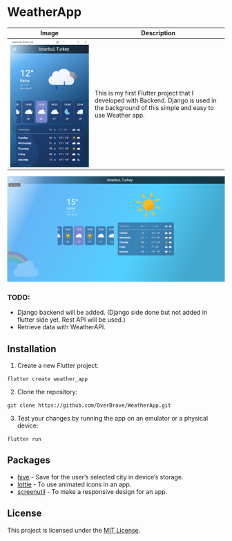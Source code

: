 # WeatherApp

| Image | Description |
| --- | --- |
| ![](/assets/layout2.png) | This is my first Flutter project that I developed with Backend. Django is used in the background of this simple and easy to use Weather app. |

![](/assets/layout1.png)

### TODO: 
- Django backend will be added. (Django side done but not added in flutter side yet. Rest API will be used.)
- Retrieve data with WeatherAPI.

## Installation

1. Create a new Flutter project:
```
flutter create weather_app
```

2. Clone the repository:
```
git clone https://github.com/OverBrave/WeatherApp.git
```

3. Test your changes by running the app on an emulator or a physical device:
```
flutter run
```

## Packages

- [hive](https://pub.dev/packages/hive) - Save for the user’s selected city in device’s storage.
- [lottie](https://pub.dev/packages/lottie) - To use animated icons in an app.
- [screenutil](https://pub.dev/packages/flutter_screenutil) - To make a responsive design for an app.

## License

This project is licensed under the [MIT License](/LICENSE).
